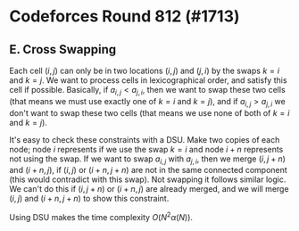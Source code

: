 # Codeforces Round 812 (#1713)

## E. Cross Swapping
Each cell $(i,j)$ can only be in two locations $(i,j)$ and $(j,i)$ by the swaps $k=i$ and $k=j$. We want to process cells in lexicographical order, and satisfy this cell if possible. Basically, if $a_{i,j}<a_{j,i}$, then we want to swap these two cells (that means we must use exactly one of $k=i$ and $k=j$), and if $a_{i,j}>a_{j,i}$ we don't want to swap these two cells (that means we use none of both of $k=i$ and $k=j$). 

It's easy to check these constraints with a DSU. Make two copies of each node; node $i$ represents if we use the swap $k=i$ and node $i+n$ represents not using the swap. If we want to swap $a_{i,j}$ with $a_{j,i}$, then we  merge $(i,j+n)$ and $(i+n,j)$, if $(i,j)$ or $(i+n,j+n)$ are not in the same connected component (this would contradict with this swap). Not swapping it follows similar logic. We can't do this if $(i,j+n)$ or $(i+n,j)$ are already merged, and we will merge $(i,j)$ and $(i+n,j+n)$ to show this constraint.

Using DSU makes the time complexity $O(N^2\alpha(N))$.